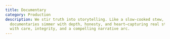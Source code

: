 ```yaml
---
title: Documentary
category: Production
description: We stir truth into storytelling. Like a slow-cooked stew, our
  documentaries simmer with depth, honesty, and heart—capturing real stories
  with care, integrity, and a compelling narrative arc.
---
```

